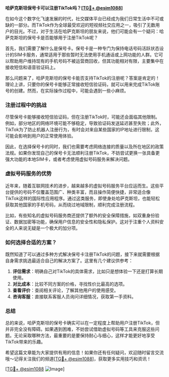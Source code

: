 **哈萨克斯坦保号卡可以注册TikTok吗？[[TG💪+ @esim1088](https://t.me/s/esim1088)]**

在如今这个数字化飞速发展的时代，社交媒体平台已经成为我们日常生活中不可或缺的一部分。而TikTok作为全球最受欢迎的短视频社交应用之一，吸引了无数用户的目光。不过，对于生活在哈萨克斯坦的朋友来说，他们可能会有一个疑问：哈萨克斯坦的保号卡是否能够用于注册TikTok呢？

首先，我们需要了解什么是保号卡。保号卡是一种专门为保持电话号码活跃状态设计的SIM卡服务，通常适用于那些暂时无法使用手机通话或上网功能的人群。它可以帮助用户维持现有的手机号码不被运营商回收，但其功能相对有限，主要集中在接收短信和语音验证码上。

那么问题来了，哈萨克斯坦的保号卡能否支持TikTok的注册呢？答案是肯定的！理论上讲，只要你的保号卡能够正常接收短信验证码，就可以用来完成TikTok账号的创建。然而，在实际操作过程中，可能会遇到一些小麻烦。

### 注册过程中的挑战

尽管保号卡能够接收短信验证码，但在注册TikTok时，可能还会面临其他限制。例如，部分地区的网络环境可能不够稳定，导致验证码发送延迟甚至失败；此外，TikTok为了防止机器人注册行为，有时会对来自某些国家的IP地址进行限制，这可能会影响到用户的正常使用体验。

因此，在选择保号卡的同时，我们也需要考虑网络连接的质量以及所在地区的政策法规。如果你发现自己的保号卡无法顺利注册TikTok，不妨尝试更换一张具备更强大功能的本地SIM卡，或者考虑使用虚拟号码服务来解决问题。

### 虚拟号码服务的优势

近年来，随着互联网技术的进步，越来越多的虚拟号码服务平台应运而生。这些平台提供的号码不仅覆盖范围广、种类丰富，而且操作简便快捷，非常适合像TikTok这样的国际性应用程序。通过这类服务，即使身处哈萨克斯坦，也能轻松获取其他国家的手机号码，从而绕过地域限制，顺利完成注册流程。

比如，有些知名的虚拟号码服务商还提供了额外的安全保障措施，如双重身份验证、数据加密等功能，确保用户信息的安全性和隐私保护。这对于注重个人资料安全的人来说无疑是一个极大的加分项。

### 如何选择合适的方案？

既然知道了可以通过多种方式解决保号卡注册TikTok的问题，接下来就需要根据自身需求挑选最适合自己的解决方案了。这里有几个建议供参考：

1. **评估需求**：明确自己对TikTok的具体需求，比如只是想体验一下还是打算长期使用。
2. **对比成本**：比较不同方案的价格，寻找性价比最高的选项。
3. **查看评价**：查阅相关评论，了解其他用户的使用感受。
4. **咨询客服**：直接联系客服人员询问详细情况，获取第一手资料。

### 总结

总的来说，哈萨克斯坦的保号卡确实可以在一定程度上帮助用户注册TikTok，但并非完全没有障碍。如果遇到困难，不妨尝试借助虚拟号码等工具来克服这些问题。无论采取哪种方法，最重要的是要保持耐心与细心，这样才能更好地享受TikTok带来的乐趣。

希望这篇文章能为大家提供有用的信息！如果你还有任何疑问，欢迎随时留言交流哦～记得关注我们的频道[[TG💪+ @esim1088](https://t.me/s/esim1088)]，获取更多实用技巧和资讯！

[[TG💪+ @esim1088](https://t.me/s/esim1088) ![Image](https://i.postimg.cc/4NQfJmqS/Snipaste-2025-05-13-00-14-12.png)]